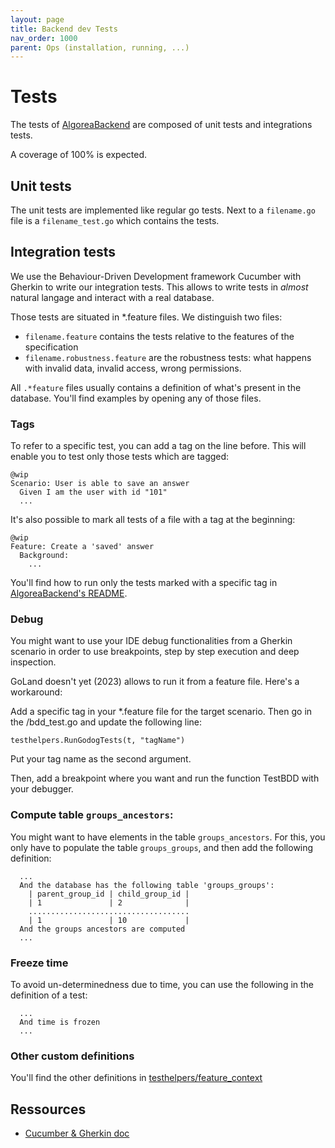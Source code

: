 ```yaml
---
layout: page
title: Backend dev Tests
nav_order: 1000
parent: Ops (installation, running, ...)
---
```


# Tests

The tests of [AlgoreaBackend](https://github.com/France-ioi/AlgoreaBackend) are composed of unit tests and integrations tests.

A coverage of 100% is expected.

## Unit tests

The unit tests are implemented like regular go tests. Next to a `filename.go` file is a `filename_test.go` which contains the tests.

## Integration tests

We use the Behaviour-Driven Development framework Cucumber with Gherkin to write our integration tests. This allows to write tests in *almost* natural langage and interact with a real database.

Those tests are situated in *.feature files.  We distinguish two files:
* `filename.feature` contains the tests relative to the features of the specification
* `filename.robustness.feature` are the robustness tests: what happens with invalid data, invalid access, wrong permissions.

All `.*feature` files usually contains a definition of what's present in the database. You'll find examples by opening any of those files.

### Tags

To refer to a specific test, you can add a tag on the line before. This will enable you to test only those tests which are tagged:

```
@wip
Scenario: User is able to save an answer
  Given I am the user with id "101"
  ...
```

It's also possible to mark all tests of a file with a tag at the beginning:

```
@wip
Feature: Create a 'saved' answer
  Background:
    ...
```

You'll find how to run only the tests marked with a specific tag in [AlgoreaBackend's README](https://github.com/France-ioi/AlgoreaBackend/blob/master/README.md).


### Debug

You might want to use your IDE debug functionalities from a Gherkin scenario in order to use breakpoints, step by step execution and deep inspection.

GoLand doesn't yet (2023) allows to run it from a feature file. Here's a workaround:

Add a specific tag in your *.feature file for the target scenario. Then go in the /bdd_test.go and update the following line:

    testhelpers.RunGodogTests(t, "tagName")

Put your tag name as the second argument.

Then, add a breakpoint where you want and run the function TestBDD with your debugger.


### Compute table `groups_ancestors`:

You might want to have elements in the table `groups_ancestors`. For this, you only have to populate the table `groups_groups`, and then add the following definition:

```
  ...
  And the database has the following table 'groups_groups':
    | parent_group_id | child_group_id |
    | 1               | 2              |
    ....................................
    | 1               | 10             |
  And the groups ancestors are computed
  ...
```

### Freeze time

To avoid un-determinedness due to time, you can use the following in the definition of a test:

```
  ...
  And time is frozen
  ...
```

### Other custom definitions

You'll find the other definitions in [testhelpers/feature_context](https://github.com/France-ioi/AlgoreaBackend/blob/master/testhelpers/feature_context.go)

## Ressources

* [Cucumber & Gherkin doc](https://cucumber.io/docs/guides/overview/)
